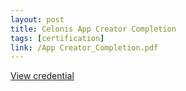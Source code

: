 ```yaml
---
layout: post
title: Celonis App Creator Completion
tags: [certification]
link: /App Creator_Completion.pdf
---
```


<a href="/App Creator_Completion.pdf" target="_blank">View credential</a>
